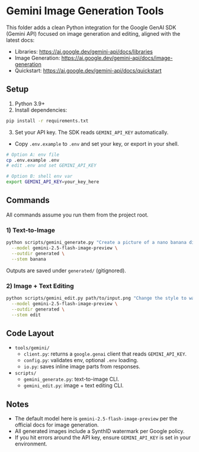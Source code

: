 # Gemini Image Generation Tools

This folder adds a clean Python integration for the Google GenAI SDK (Gemini API) focused on image generation and editing, aligned with the latest docs:

- Libraries: https://ai.google.dev/gemini-api/docs/libraries
- Image Generation: https://ai.google.dev/gemini-api/docs/image-generation
- Quickstart: https://ai.google.dev/gemini-api/docs/quickstart

## Setup

1) Python 3.9+
2) Install dependencies:

```bash
pip install -r requirements.txt
```

3) Set your API key. The SDK reads `GEMINI_API_KEY` automatically.

- Copy `.env.example` to `.env` and set your key, or export in your shell.

```bash
# Option A: env file
cp .env.example .env
# edit .env and set GEMINI_API_KEY

# Option B: shell env var
export GEMINI_API_KEY=your_key_here
```

## Commands

All commands assume you run them from the project root.

### 1) Text-to-Image

```bash
python scripts/gemini_generate.py "Create a picture of a nano banana dish in a fancy restaurant with a Gemini theme" \
  --model gemini-2.5-flash-image-preview \
  --outdir generated \
  --stem banana
```

Outputs are saved under `generated/` (gitignored).

### 2) Image + Text Editing

```bash
python scripts/gemini_edit.py path/to/input.png "Change the style to watercolor and add a soft morning glow" \
  --model gemini-2.5-flash-image-preview \
  --outdir generated \
  --stem edit
```

## Code Layout

- `tools/gemini/`
  - `client.py`: returns a `google.genai` client that reads `GEMINI_API_KEY`.
  - `config.py`: validates env, optional `.env` loading.
  - `io.py`: saves inline image parts from responses.
- `scripts/`
  - `gemini_generate.py`: text-to-image CLI.
  - `gemini_edit.py`: image + text editing CLI.

## Notes

- The default model here is `gemini-2.5-flash-image-preview` per the official docs for image generation.
- All generated images include a SynthID watermark per Google policy.
- If you hit errors around the API key, ensure `GEMINI_API_KEY` is set in your environment.
